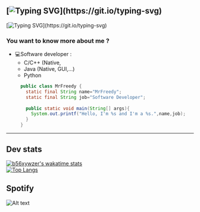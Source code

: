 ## [![Typing SVG](https://readme-typing-svg.herokuapp.com?font=Jost&size=30&pause=1000&color=F7F7F7&background=FFFFFF00&width=700&lines=Hello+I'm+Arthur+%F0%9F%91%8B+!)](https://git.io/typing-svg)
</p>

[![Typing SVG](https://readme-typing-svg.herokuapp.com?font=Jost&size=30&pause=1000&color=2C9AF7&background=FFFFFF00&width=700&lines=I'm+french+C%2FC%2B%2B%2C+Python+and+Java+developer.)](https://git.io/typing-svg)
### You want to know more about me ?

* 💻Software developer :
    - C/C++ (Native,
    - Java (Native, GUI,...)
    - Python
  ```java
    public class MrFreedy {
      static final String name="MrFreedy";
      static final String job="Software Developer";
      
      public static void main(String[] args){
        System.out.printf("Hello, I'm %s and I'm a %s.",name,job);
      } 
    }
  ```
***

## Dev stats
[![b56xywzer's wakatime stats](https://github-readme-stats.vercel.app/api/wakatime?username=mrfreedy_tls)](https://github.com/anuraghazra/github-readme-stats)<br>
[![Top Langs](https://github-readme-stats.vercel.app/api/top-langs/?username=mrfreedy&layout=compact)](https://github.com/anuraghazra/github-readme-stats)

## Spotify

![Alt text](https://spotify-recently-played-readme.vercel.app/api?user=mrfreedy&count=5)

